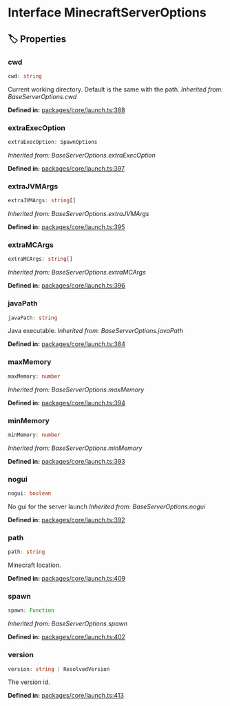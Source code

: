 # Interface MinecraftServerOptions

## 🏷️ Properties

### cwd <Badge type="info" text="optional" />

```ts
cwd: string
```
Current working directory. Default is the same with the path.
*Inherited from: BaseServerOptions.cwd*

<p style="font-size: 14px; color: var(--vp-c-text-2)">
<strong>Defined in:</strong> <a href="https://github.com/voxelum/minecraft-launcher-core-node/blob/master/packages/core/launch.ts#L388" target="_blank" rel="noreferrer">packages/core/launch.ts:388</a>
</p>


### extraExecOption <Badge type="info" text="optional" />

```ts
extraExecOption: SpawnOptions
```
*Inherited from: BaseServerOptions.extraExecOption*

<p style="font-size: 14px; color: var(--vp-c-text-2)">
<strong>Defined in:</strong> <a href="https://github.com/voxelum/minecraft-launcher-core-node/blob/master/packages/core/launch.ts#L397" target="_blank" rel="noreferrer">packages/core/launch.ts:397</a>
</p>


### extraJVMArgs <Badge type="info" text="optional" />

```ts
extraJVMArgs: string[]
```
*Inherited from: BaseServerOptions.extraJVMArgs*

<p style="font-size: 14px; color: var(--vp-c-text-2)">
<strong>Defined in:</strong> <a href="https://github.com/voxelum/minecraft-launcher-core-node/blob/master/packages/core/launch.ts#L395" target="_blank" rel="noreferrer">packages/core/launch.ts:395</a>
</p>


### extraMCArgs <Badge type="info" text="optional" />

```ts
extraMCArgs: string[]
```
*Inherited from: BaseServerOptions.extraMCArgs*

<p style="font-size: 14px; color: var(--vp-c-text-2)">
<strong>Defined in:</strong> <a href="https://github.com/voxelum/minecraft-launcher-core-node/blob/master/packages/core/launch.ts#L396" target="_blank" rel="noreferrer">packages/core/launch.ts:396</a>
</p>


### javaPath

```ts
javaPath: string
```
Java executable.
*Inherited from: BaseServerOptions.javaPath*

<p style="font-size: 14px; color: var(--vp-c-text-2)">
<strong>Defined in:</strong> <a href="https://github.com/voxelum/minecraft-launcher-core-node/blob/master/packages/core/launch.ts#L384" target="_blank" rel="noreferrer">packages/core/launch.ts:384</a>
</p>


### maxMemory <Badge type="info" text="optional" />

```ts
maxMemory: number
```
*Inherited from: BaseServerOptions.maxMemory*

<p style="font-size: 14px; color: var(--vp-c-text-2)">
<strong>Defined in:</strong> <a href="https://github.com/voxelum/minecraft-launcher-core-node/blob/master/packages/core/launch.ts#L394" target="_blank" rel="noreferrer">packages/core/launch.ts:394</a>
</p>


### minMemory <Badge type="info" text="optional" />

```ts
minMemory: number
```
*Inherited from: BaseServerOptions.minMemory*

<p style="font-size: 14px; color: var(--vp-c-text-2)">
<strong>Defined in:</strong> <a href="https://github.com/voxelum/minecraft-launcher-core-node/blob/master/packages/core/launch.ts#L393" target="_blank" rel="noreferrer">packages/core/launch.ts:393</a>
</p>


### nogui <Badge type="info" text="optional" />

```ts
nogui: boolean
```
No gui for the server launch
*Inherited from: BaseServerOptions.nogui*

<p style="font-size: 14px; color: var(--vp-c-text-2)">
<strong>Defined in:</strong> <a href="https://github.com/voxelum/minecraft-launcher-core-node/blob/master/packages/core/launch.ts#L392" target="_blank" rel="noreferrer">packages/core/launch.ts:392</a>
</p>


### path

```ts
path: string
```
Minecraft location.
<p style="font-size: 14px; color: var(--vp-c-text-2)">
<strong>Defined in:</strong> <a href="https://github.com/voxelum/minecraft-launcher-core-node/blob/master/packages/core/launch.ts#L409" target="_blank" rel="noreferrer">packages/core/launch.ts:409</a>
</p>


### spawn <Badge type="info" text="optional" />

```ts
spawn: Function
```
*Inherited from: BaseServerOptions.spawn*

<p style="font-size: 14px; color: var(--vp-c-text-2)">
<strong>Defined in:</strong> <a href="https://github.com/voxelum/minecraft-launcher-core-node/blob/master/packages/core/launch.ts#L402" target="_blank" rel="noreferrer">packages/core/launch.ts:402</a>
</p>


### version

```ts
version: string | ResolvedVersion
```
The version id.
<p style="font-size: 14px; color: var(--vp-c-text-2)">
<strong>Defined in:</strong> <a href="https://github.com/voxelum/minecraft-launcher-core-node/blob/master/packages/core/launch.ts#L413" target="_blank" rel="noreferrer">packages/core/launch.ts:413</a>
</p>


